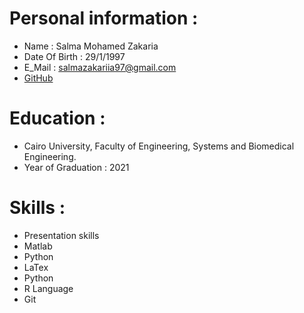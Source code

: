 # Personal information : 
* Name : Salma Mohamed Zakaria  
* Date Of Birth : 29/1/1997  
* E_Mail : salmazakariia97@gmail.com 
* [GitHub](https://github.com/SalmaZakariia) 
# Education : 
* Cairo University, Faculty of Engineering, Systems and Biomedical Engineering. 
* Year of Graduation : 2021 
# Skills :
* Presentation skills
* Matlab
* Python
* LaTex
* Python
* R Language
* Git